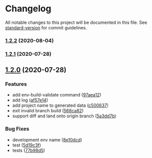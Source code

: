 # Changelog

All notable changes to this project will be documented in this file. See [standard-version](https://github.com/conventional-changelog/standard-version) for commit guidelines.

### [1.2.2](https://github.com/juicecube/env-status/compare/v1.2.1...v1.2.2) (2020-08-04)

### [1.2.1](https://github.com/juicecube/env-status/compare/v1.2.0...v1.2.1) (2020-07-28)

## [1.2.0](https://github.com/juicecube/env-status/compare/v0.29.0...v1.2.0) (2020-07-28)


### Features

* add env-build-validate command ([97aea12](https://github.com/juicecube/env-status/commit/97aea12917ba1a0f45d1fd2c0a3d7fe470d4aa3e))
* add log ([af57e14](https://github.com/juicecube/env-status/commit/af57e148ac7d9508d7ab04597b4746284353f540))
* add project name to generated data ([c500637](https://github.com/juicecube/env-status/commit/c50063735bb006d334ac0a095733cbf9ca612489))
* exit invalid branch build ([568ca82](https://github.com/juicecube/env-status/commit/568ca82efb79e09df2131dabf0efd6b38b0e43ef))
* support diff and land onto origin branch ([5a3dd7b](https://github.com/juicecube/env-status/commit/5a3dd7b0c5c7dd3bc0bc83074c470bf57077bb53))


### Bug Fixes

* development env name ([8e10dcd](https://github.com/juicecube/env-status/commit/8e10dcd602b16363eeb6c0dae0f56842642d3d99))
* test ([5d19c3f](https://github.com/juicecube/env-status/commit/5d19c3f8be0854c64ce9cc0e47a00ccafbdb3d0a))
* tests ([77b98d5](https://github.com/juicecube/env-status/commit/77b98d52f1f631a906c8b8611d4026d85bcb5aab))
